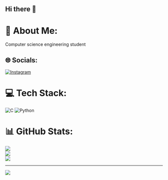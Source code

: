 ## Hi there 👋
# 💫 About Me:
Computer science engineering student 


## 🌐 Socials:
[![Instagram](https://img.shields.io/badge/Instagram-%23E4405F.svg?logo=Instagram&logoColor=white)](https://instagram.com/p_r_a_s_a_d.17) 

# 💻 Tech Stack:
![C](https://img.shields.io/badge/c-%2300599C.svg?style=for-the-badge&logo=c&logoColor=white) ![Python](https://img.shields.io/badge/python-3670A0?style=for-the-badge&logo=python&logoColor=ffdd54)
# 📊 GitHub Stats:
![](https://github-readme-stats.vercel.app/api?username=manjuprasad123&theme=dark&hide_border=false&include_all_commits=true&count_private=true)<br/>
![](https://nirzak-streak-stats.vercel.app/?user=manjuprasad123&theme=dark&hide_border=false)<br/>
![](https://github-readme-stats.vercel.app/api/top-langs/?username=manjuprasad123&theme=dark&hide_border=false&include_all_commits=true&count_private=true&layout=compact)

---
[![](https://visitcount.itsvg.in/api?id=manjuprasad123&icon=0&color=0)](https://visitcount.itsvg.in)

<!-- Proudly created with GPRM ( https://gprm.itsvg.in ) -->
